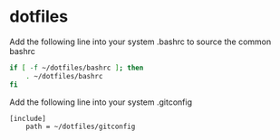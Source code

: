 # dotfiles

Add the following line into your system .bashrc to source the common bashrc

```bash
if [ -f ~/dotfiles/bashrc ]; then
    . ~/dotfiles/bashrc
fi
```

Add the following line into your system .gitconfig

```
[include]
    path = ~/dotfiles/gitconfig
```
